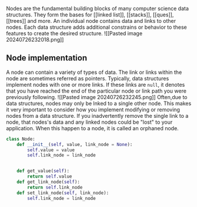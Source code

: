 Nodes are the fundamental building blocks of many computer science data structures. They form the bases for [[linked list]], [[stacks]], [[ques]], [[trees]] and more.
An individual node contains data and links to other nodes. Each data structure adds additional constrains or behavior to these features to create the desired structure.
![[Pasted image 20240726232018.png]]

## Node implementation
A node can contain a variety of types of data.
The link or links within the node are sometimes referred as pointers.
Typically, data structures implement nodes with one or more links. If these links are `null`, it denotes that you have reached the end of the particular node or link path you were previously following.
![[Pasted image 20240726232245.png]]
Often,due to data structures, nodes may only be lnked to a single other node.
This makes it very important to consider how you implement modifying or removing nodes from a data structure.
If you inadvertently remove the single link to a node, that nodes's data and any linked nodes could be "lost" to your application. When this happen to a node, it is called an orphaned node.

```Python
class Node:
	def __init__(self, value, link_node = None):
		self.value = value
		self.link_node = link_node


	def get_value(self):
		return self.value
	def get_link_node(self):
		return self.link_node
	def set_link_node(self, link_node):
		self.link_node = link_node
```